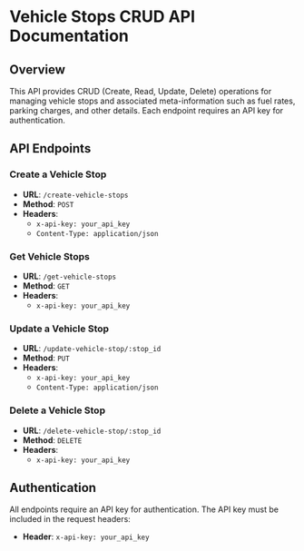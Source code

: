 # Vehicle Stops CRUD API Documentation

## Overview

This API provides CRUD (Create, Read, Update, Delete) operations for managing vehicle stops and associated meta-information such as fuel rates, parking charges, and other details. Each endpoint requires an API key for authentication.

## API Endpoints

### Create a Vehicle Stop

- **URL**: `/create-vehicle-stops`
- **Method**: `POST`
- **Headers**:
  - `x-api-key: your_api_key`
  - `Content-Type: application/json`

### Get Vehicle Stops

- **URL**: `/get-vehicle-stops`
- **Method**: `GET`
- **Headers**:
  - `x-api-key: your_api_key`

### Update a Vehicle Stop

- **URL**: `/update-vehicle-stop/:stop_id`
- **Method**: `PUT`
- **Headers**:
  - `x-api-key: your_api_key`
  - `Content-Type: application/json`

### Delete a Vehicle Stop

- **URL**: `/delete-vehicle-stop/:stop_id`
- **Method**: `DELETE`
- **Headers**:
  - `x-api-key: your_api_key`

## Authentication

All endpoints require an API key for authentication. The API key must be included in the request headers:

- **Header**: `x-api-key: your_api_key`
